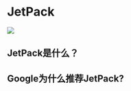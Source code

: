 # JetPack

![](https://raw.githubusercontent.com/xuehuayous/Android-KnowledgeGraph/master/images/jetpack-hero.png)

## JetPack是什么？

## Google为什么推荐JetPack?